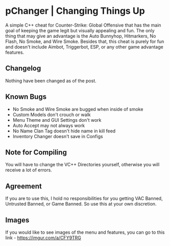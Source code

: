 # pChanger | Changing Things Up
A simple C++ cheat for Counter-Strike: Global Offensive that has the main goal of keeping the game legit but visually appealing and fun. The only thing that may give an advantage is the Auto Bunnyhop, Hitmarkers, No Flash, No Smoke, and Wire Smoke. Besides that, this cheat is purely for fun and doesn't include Aimbot, Triggerbot, ESP, or any other game advantage features.
## Changelog
Nothing have been changed as of the post.
## Known Bugs
- No Smoke and Wire Smoke are bugged when inside of smoke
- Custom Models don't crouch or walk
- Menu Theme and GUI Settings don't work
- Auto Accept may not always work
- No Name Clan Tag doesn't hide name in kill feed
- Inventory Changer doesn't save in Configs
## Note for Compiling
You will have to change the VC++ Directories yourself, otherwise you will receive a lot of errors.
## Agreement
If you are to use this, I hold no responsibilities for you getting VAC Banned, Untrusted Banned, or Game Banned. So use this at your own discretion.
## Images
If you would like to see images of the menu and features, you can go to this link - https://imgur.com/a/CFY9TRG
